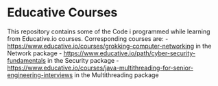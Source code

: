 # Educative Courses
This repository contains some of the Code i programmed while learning from Educative.io courses.
Corresponding courses are:
    - https://www.educative.io/courses/grokking-computer-networking in the Network package
    - https://www.educative.io/path/cyber-security-fundamentals in the Security package
    - https://www.educative.io/courses/java-multithreading-for-senior-engineering-interviews in the Multithreading package